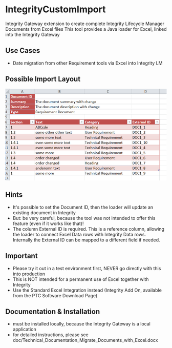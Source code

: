 # IntegrityCustomImport
Integrity Gateway extension to create complete Integrity Lifecycle Manager Documents from Excel files
This tool provides a Java loader for Excel, linked into the Integrity Gateway 

## Use Cases
- Date migration from other Requirement tools via Excel into Integrity LM

## Possible Import Layout
![CustomImport](doc/ExcelImport.PNG)

## Hints
- It's possible to set the Document ID, then the loader will update an existing document in Integrity
- But: be very careful, because the tool was not intended to offer this feature (even if it works like that)!
- The column External ID is required. This is a reference column, allowing the loader to connect Excel Data rows with Integrity Data rows. Internally the External ID can be mapped to a different field if needed.

## Important
- Please try it out in a test environment first, NEVER go directly with this into production 
- This is NOT intended for a permanent use of Excel together with Integrity
- Use the Standard Excel Integration instead (Integrity Add On, available from the PTC Software Download Page) 

## Documentation & Installation
- must be installed locally, because the Integrity Gateway is a local application
- for detailed instructions, please see doc/Technical_Documentation_Migrate_Documents_with_Excel.docx
